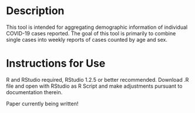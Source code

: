 # Description

This tool is intended for aggregating demographic information of individual COVID-19 cases reported. The goal of this tool is primarily to combine single cases into weekly reports of cases counted by age and sex. 

# Instructions for Use

R and RStudio required, RStudio 1.2.5 or better recommended. Download .R file and open with RStudio as R Script and make adjustments pursuant to documentation therein.

Paper currently being written!
